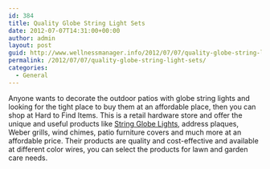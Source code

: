 ```yaml
---
id: 384
title: Quality Globe String Light Sets
date: 2012-07-07T14:31:00+00:00
author: admin
layout: post
guid: http://www.wellnessmanager.info/2012/07/07/quality-globe-string-light-sets/
permalink: /2012/07/07/quality-globe-string-light-sets/
categories:
  - General
---
```

Anyone wants to decorate the outdoor patios with globe string lights and looking for the tight place to buy them at an affordable place, then you can shop at Hard to Find Items. This is a retail hardware store and offer the unique and useful products like [String Globe Lights](http://www.hardtofinditems.com/Globe-String-Lights/), address plaques, Weber grills, wind chimes, patio furniture covers and much more at an affordable price. Their products are quality and cost-effective and available at different color wires, you can select the products for lawn and garden care needs.